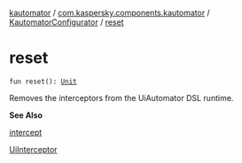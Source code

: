 [kautomator](../../index.md) / [com.kaspersky.components.kautomator](../index.md) / [KautomatorConfigurator](index.md) / [reset](./reset.md)

# reset

`fun reset(): `[`Unit`](https://kotlinlang.org/api/latest/jvm/stdlib/kotlin/-unit/index.html)

Removes the interceptors from the UiAutomator DSL runtime.

**See Also**

[intercept](intercept.md)

[UiInterceptor](../../com.kaspersky.components.kautomator.intercept.base/-ui-interceptor/index.md)

